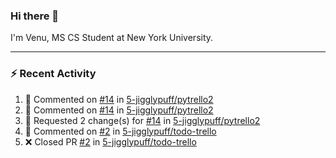 ### Hi there 👋

I'm Venu, MS CS Student at New York University.

---

### :zap: Recent Activity

<!--RECENT_ACTIVITY:start-->
1. 💬 Commented on [#14](https://github.com/5-jigglypuff/pytrello2/pull/14#discussion_r1421058441) in [5-jigglypuff/pytrello2](https://github.com/5-jigglypuff/pytrello2)
2. 💬 Commented on [#14](https://github.com/5-jigglypuff/pytrello2/pull/14#discussion_r1421058377) in [5-jigglypuff/pytrello2](https://github.com/5-jigglypuff/pytrello2)
3. 🔴 Requested 2 change(s) for [#14](https://github.com/5-jigglypuff/pytrello2/pull/14#pullrequestreview-1773223733) in [5-jigglypuff/pytrello2](https://github.com/5-jigglypuff/pytrello2)
4. 💬 Commented on [#2](https://github.com/5-jigglypuff/todo-trello/pull/2#issuecomment-1846326715) in [5-jigglypuff/todo-trello](https://github.com/5-jigglypuff/todo-trello)
5. ❌ Closed PR [#2](https://github.com/5-jigglypuff/todo-trello/pull/2) in [5-jigglypuff/todo-trello](https://github.com/5-jigglypuff/todo-trello)
<!--RECENT_ACTIVITY:end-->

<!--
**vchrombie/vchrombie** is a ✨ _special_ ✨ repository because its `README.md` (this file) appears on your GitHub profile.

Here are some ideas to get you started:

- 🔭 I’m currently working on ...
- 🌱 I’m currently learning ...
- 👯 I’m looking to collaborate on ...
- 🤔 I’m looking for help with ...
- 💬 Ask me about ...
- 📫 How to reach me: ...
- 😄 Pronouns: ...
- ⚡ Fun fact: ...
-->
